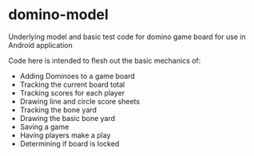 # domino-model
Underlying model and basic test code for domino game board for use in Android application

Code here is intended to flesh out the basic mechanics of:

- Adding Dominoes to a game board
- Tracking the current board total
- Tracking scores for each player
- Drawing line and circle score sheets
- Tracking the bone yard
- Drawing the basic bone yard
- Saving a game
- Having players make a play
- Determining if board is locked